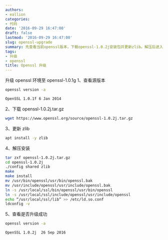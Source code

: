 ```yaml
---
authors:
- eallion
categories:
- 代码
date: '2016-09-29 16:47:00'
draft: false
lastmod: '2016-09-29 16:47:00'
slug: openssl-upgrade
summary: 先查看当前openssl版本，下载openssl-1.0.2j安装包并更新zlib。解压后进入目录，配置编译安装，备份旧版本文件并创建软链接，添加库路径后更新配置。最后验证新版本是否生效。
tags:
- 升级
- openssl
title: Openssl 升级
---
```


升级 openssl 环境至 openssl-1.0.1g
1、查看源版本

```bash
openssl version -a
```

```bash
OpenSSL 1.0.1f 6 Jan 2014
```

2、下载 openssl-1.0.2j.tar.gz

```bash
wget https://www.openssl.org/source/openssl-1.0.2j.tar.gz
```

3、更新 zlib

```bash
apt install -y zlib
```

4、解压安装

```bash
tar zxf openssl-1.0.2j.tar.gz
cd openssl-1.0.2j
./config shared zlib
make
make install
mv /usr/bin/openssl/usr/bin/openssl.bak
mv /usr/include/openssl/usr/include/openssl.bak
ln -s /usr/local/ssl/bin/openssl/usr/bin/openssl
ln -s /usr/local/ssl/include/openssl/usr/include/openssl
echo “/usr/local/ssl/lib” >> /etc/ld.so.conf
ldconfig -v
```

5、查看是否升级成功

```bash
openssl version -a
```

```bash
OpenSSL 1.0.2j  26 Sep 2016
```